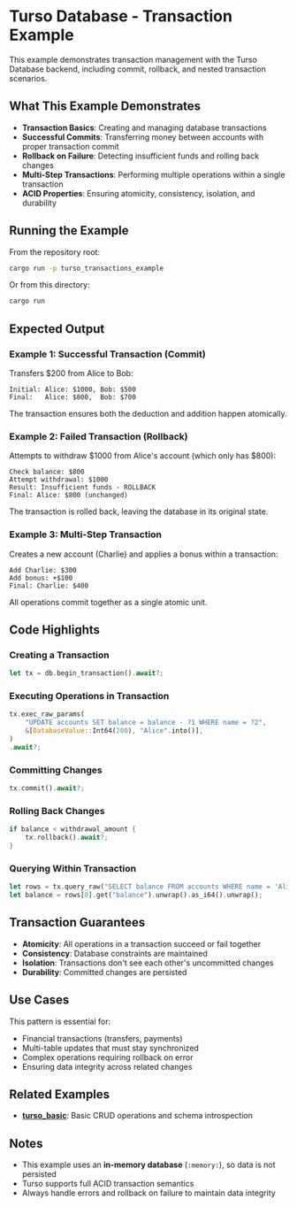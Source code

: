 # Turso Database - Transaction Example

This example demonstrates transaction management with the Turso Database backend, including commit, rollback, and nested transaction scenarios.

## What This Example Demonstrates

- **Transaction Basics**: Creating and managing database transactions
- **Successful Commits**: Transferring money between accounts with proper transaction commit
- **Rollback on Failure**: Detecting insufficient funds and rolling back changes
- **Multi-Step Transactions**: Performing multiple operations within a single transaction
- **ACID Properties**: Ensuring atomicity, consistency, isolation, and durability

## Running the Example

From the repository root:

```bash
cargo run -p turso_transactions_example
```

Or from this directory:

```bash
cargo run
```

## Expected Output

### Example 1: Successful Transaction (Commit)

Transfers $200 from Alice to Bob:

```
Initial: Alice: $1000, Bob: $500
Final:   Alice: $800,  Bob: $700
```

The transaction ensures both the deduction and addition happen atomically.

### Example 2: Failed Transaction (Rollback)

Attempts to withdraw $1000 from Alice's account (which only has $800):

```
Check balance: $800
Attempt withdrawal: $1000
Result: Insufficient funds - ROLLBACK
Final: Alice: $800 (unchanged)
```

The transaction is rolled back, leaving the database in its original state.

### Example 3: Multi-Step Transaction

Creates a new account (Charlie) and applies a bonus within a transaction:

```
Add Charlie: $300
Add bonus: +$100
Final: Charlie: $400
```

All operations commit together as a single atomic unit.

## Code Highlights

### Creating a Transaction

```rust
let tx = db.begin_transaction().await?;
```

### Executing Operations in Transaction

```rust
tx.exec_raw_params(
    "UPDATE accounts SET balance = balance - ?1 WHERE name = ?2",
    &[DatabaseValue::Int64(200), "Alice".into()],
)
.await?;
```

### Committing Changes

```rust
tx.commit().await?;
```

### Rolling Back Changes

```rust
if balance < withdrawal_amount {
    tx.rollback().await?;
}
```

### Querying Within Transaction

```rust
let rows = tx.query_raw("SELECT balance FROM accounts WHERE name = 'Alice'").await?;
let balance = rows[0].get("balance").unwrap().as_i64().unwrap();
```

## Transaction Guarantees

- **Atomicity**: All operations in a transaction succeed or fail together
- **Consistency**: Database constraints are maintained
- **Isolation**: Transactions don't see each other's uncommitted changes
- **Durability**: Committed changes are persisted

## Use Cases

This pattern is essential for:

- Financial transactions (transfers, payments)
- Multi-table updates that must stay synchronized
- Complex operations requiring rollback on error
- Ensuring data integrity across related changes

## Related Examples

- **[turso_basic](../turso_basic/)**: Basic CRUD operations and schema introspection

## Notes

- This example uses an **in-memory database** (`:memory:`), so data is not persisted
- Turso supports full ACID transaction semantics
- Always handle errors and rollback on failure to maintain data integrity
